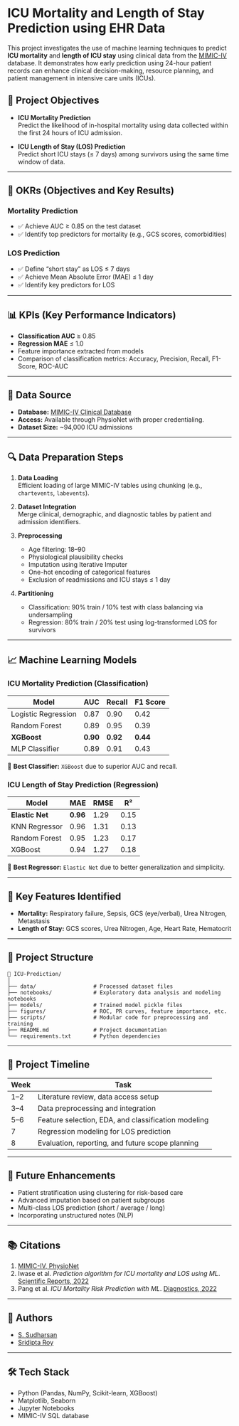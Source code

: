 
# ICU Mortality and Length of Stay Prediction using EHR Data

This project investigates the use of machine learning techniques to predict **ICU mortality** and **length of ICU stay** using clinical data from the [MIMIC-IV](https://physionet.org/content/mimiciv/2.2/) database. It demonstrates how early prediction using 24-hour patient records can enhance clinical decision-making, resource planning, and patient management in intensive care units (ICUs).

## 📌 Project Objectives

- **ICU Mortality Prediction**  
  Predict the likelihood of in-hospital mortality using data collected within the first 24 hours of ICU admission.

- **ICU Length of Stay (LOS) Prediction**  
  Predict short ICU stays (≤ 7 days) among survivors using the same time window of data.

---

## 🎯 OKRs (Objectives and Key Results)

### Mortality Prediction
- ✅ Achieve AUC ≥ 0.85 on the test dataset
- ✅ Identify top predictors for mortality (e.g., GCS scores, comorbidities)

### LOS Prediction
- ✅ Define “short stay” as LOS ≤ 7 days
- ✅ Achieve Mean Absolute Error (MAE) ≤ 1 day
- ✅ Identify key predictors for LOS

---

## 📊 KPIs (Key Performance Indicators)

- **Classification AUC** ≥ 0.85  
- **Regression MAE** ≤ 1.0  
- Feature importance extracted from models  
- Comparison of classification metrics: Accuracy, Precision, Recall, F1-Score, ROC-AUC

---

## 📁 Data Source

- **Database:** [MIMIC-IV Clinical Database](https://physionet.org/content/mimiciv/2.2/)
- **Access:** Available through PhysioNet with proper credentialing.
- **Dataset Size:** ~94,000 ICU admissions

---

## 🔍 Data Preparation Steps

1. **Data Loading**  
   Efficient loading of large MIMIC-IV tables using chunking (e.g., `chartevents`, `labevents`).

2. **Dataset Integration**  
   Merge clinical, demographic, and diagnostic tables by patient and admission identifiers.

3. **Preprocessing**
   - Age filtering: 18–90
   - Physiological plausibility checks
   - Imputation using Iterative Imputer
   - One-hot encoding of categorical features
   - Exclusion of readmissions and ICU stays ≤ 1 day

4. **Partitioning**
   - Classification: 90% train / 10% test with class balancing via undersampling
   - Regression: 80% train / 20% test using log-transformed LOS for survivors

---

## 📈 Machine Learning Models

### ICU Mortality Prediction (Classification)
| Model              | AUC    | Recall | F1 Score |
|-------------------|--------|--------|----------|
| Logistic Regression | 0.87 | 0.90   | 0.42     |
| Random Forest       | 0.89 | 0.95   | 0.39     |
| **XGBoost**         | **0.90** | **0.92**   | **0.44**     |
| MLP Classifier      | 0.89 | 0.91   | 0.43     |

🔹 **Best Classifier:** `XGBoost` due to superior AUC and recall.

### ICU Length of Stay Prediction (Regression)
| Model              | MAE   | RMSE  | R²    |
|-------------------|-------|-------|-------|
| **Elastic Net**       | **0.96** | 1.29  | 0.15  |
| KNN Regressor      | 0.96  | 1.31  | 0.13  |
| Random Forest      | 0.95  | 1.23  | 0.17  |
| XGBoost            | 0.94  | 1.27  | 0.18  |

🔹 **Best Regressor:** `Elastic Net` due to better generalization and simplicity.

---

## 🔑 Key Features Identified

- **Mortality:** Respiratory failure, Sepsis, GCS (eye/verbal), Urea Nitrogen, Metastasis
- **Length of Stay:** GCS scores, Urea Nitrogen, Age, Heart Rate, Hematocrit

---

## 📌 Project Structure

```
📁 ICU-Prediction/
│
├── data/                  # Processed dataset files
├── notebooks/             # Exploratory data analysis and modeling notebooks
├── models/                # Trained model pickle files
├── figures/               # ROC, PR curves, feature importance, etc.
├── scripts/               # Modular code for preprocessing and training
├── README.md              # Project documentation
└── requirements.txt       # Python dependencies
```

---

## 📅 Project Timeline

| Week | Task |
|------|------|
| 1–2  | Literature review, data access setup |
| 3–4  | Data preprocessing and integration |
| 5–6  | Feature selection, EDA, and classification modeling |
| 7    | Regression modeling for LOS prediction |
| 8    | Evaluation, reporting, and future scope planning |

---

## 🚀 Future Enhancements

- Patient stratification using clustering for risk-based care
- Advanced imputation based on patient subgroups
- Multi-class LOS prediction (short / average / long)
- Incorporating unstructured notes (NLP)

---

## 📚 Citations

1. [MIMIC-IV, PhysioNet](https://physionet.org/content/mimiciv/2.2/)
2. Iwase et al. *Prediction algorithm for ICU mortality and LOS using ML*. [Scientific Reports, 2022](https://doi.org/10.1038/s41598-022-17091-5)
3. Pang et al. *ICU Mortality Risk Prediction with ML*. [Diagnostics, 2022](https://doi.org/10.3390/diagnostics12051068)

---

## 🧠 Authors

- [S. Sudharsan](mailto:sudharsan.s@northeastern.edu)  
- [Sridipta Roy](mailto:roy.sr@northeastern.edu)

---

## 🛠️ Tech Stack

- Python (Pandas, NumPy, Scikit-learn, XGBoost)
- Matplotlib, Seaborn
- Jupyter Notebooks
- MIMIC-IV SQL database

